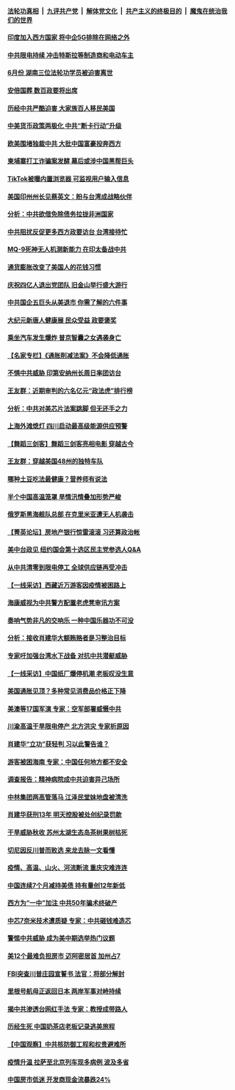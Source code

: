 ####  [法轮功真相](../../../../basic/blob/master/README.md?t=08230631) &nbsp;|&nbsp; [九评共产党](../../../../9ping.md/blob/master/README.md?t=08230631) &nbsp;|&nbsp; [解体党文化](../../../../jtdwh.md/blob/master/README.md?t=08230631)  &nbsp;|&nbsp; [共产主义的终极目的](../../../../gczydzjmd.md/blob/master/README.md?t=08230631) &nbsp;|&nbsp; [魔鬼在统治我们的世界](../../../../mgztzwmdsj.md/blob/master/README.md?t=08230631) 

#### [印度加入西方国家 将中企5G排除在网络之外](../pages/nf4514/n13807887.md?t=08230631) 

#### [中共限电持续 冲击特斯拉等制造商和电动车主](../pages/nf4514/n13807864.md?t=08230631) 

#### [6月份 湖南三位法轮功学员被迫害离世](../pages/nf4514/n13807730.md?t=08230631) 

#### [安倍国葬 数百政要将出席](../pages/nf4514/n13807855.md?t=08230631) 

#### [历经中共严酷迫害 大家族百人移民美国](../pages/nf4514/n13802576.md?t=08230631) 

#### [中美货币政策两极化 中共“断卡行动”升级](../pages/nf4514/n13807808.md?t=08230631) 

#### [欧美围堵独裁中共 大批中国富豪投奔西方](../pages/nf4514/n13807782.md?t=08230631) 

#### [柬埔寨打工诈骗案发酵 幕后或涉中国黑帮巨头](../pages/nf4514/n13807616.md?t=08230631) 

#### [TikTok被曝内置浏览器 可监视用户输入信息](../pages/nf4514/n13807602.md?t=08230631) 

#### [美国印州州长见蔡英文：盼与台湾成战略伙伴](../pages/nf4514/n13807538.md?t=08230631) 

#### [分析：中共欲借免除债务拉拢非洲国家](../pages/nf4514/n13807335.md?t=08230631) 

#### [中共阻扰反促更多西方政要访台 台湾接待忙](../pages/nf4514/n13807337.md?t=08230631) 

#### [MQ-9死神无人机测新能力 在印太备战中共](../pages/nf4514/n13805652.md?t=08230631) 

#### [通货膨胀改变了美国人的花钱习惯](../pages/nf4514/n13807267.md?t=08230631) 

#### [庆祝四亿人退出党团队 旧金山举行盛大游行](../pages/nf4514/n13806913.md?t=08230631) 

#### [中共国企五巨头从美退市 你需了解的六件事](../pages/nf4514/n13807245.md?t=08230631) 

#### [大纪元新唐人健康展 民众受益 政要褒奖](../pages/nf4514/n13806922.md?t=08230631) 

#### [乘坐汽车发生爆炸 普京智囊之女遇袭身亡](../pages/nf4514/n13807110.md?t=08230631) 

#### [【名家专栏】《通胀削减法案》不会降低通胀](../pages/nf4514/n13807172.md?t=08230631) 

#### [不惧中共威胁 印第安纳州长周日率团访台](../pages/nf4514/n13806236.md?t=08230631) 

#### [王友群：近期审判的六名亿元“政法虎”排行榜](../pages/nf4514/n13806233.md?t=08230631) 

#### [分析：中共对美芯片法案跳脚 但无还手之力](../pages/nf4514/n13806771.md?t=08230631) 

#### [上海外滩熄灯 四川启动最高级能源供应预警](../pages/nf4514/n13807092.md?t=08230631) 

#### [【舞蹈三剑客】舞蹈三剑客亮相电影 穿越古今](../pages/nf4514/n13806785.md?t=08230631) 

#### [王友群：穿越美国48州的独特车队](../pages/nf4514/n13806826.md?t=08230631) 

#### [哪种土豆吃法最健康？营养师有说法](../pages/nf4514/n13804936.md?t=08230631) 

#### [半个中国高温笼罩 旱情汛情叠加形势严峻](../pages/nf4514/n13806834.md?t=08230631) 

#### [俄罗斯黑海舰队总部 在克里米亚遭无人机袭击](../pages/nf4514/n13806791.md?t=08230631) 

#### [【菁英论坛】房地产银行惊雷滚滚 习还算政治帐](../pages/nf4514/n13806740.md?t=08230631) 

#### [美中台政见 纽约国会第十选区民主党参选人Q&A](../pages/nf4514/n13806438.md?t=08230631) 

#### [从中共清零到限电停工 全球供应链再受冲击](../pages/nf4514/n13806699.md?t=08230631) 

#### [【一线采访】西藏近万游客因疫情被困路上](../pages/nf4514/n13806690.md?t=08230631) 

#### [海康威视为中共警方配置老虎凳审讯方案](../pages/nf4514/n13798469.md?t=08230631) 

#### [奏响气势非凡的交响乐 一种中国乐器功不可没](../pages/nf4514/n13802031.md?t=08230631) 

#### [分析：接收肖建华大额贿赂者是习整治目标](../pages/nf4514/n13806379.md?t=08230631) 

#### [专家吁加强台湾水下战备 对抗中共潜艇威胁](../pages/nf4514/n13806530.md?t=08230631) 

#### [【一线采访】中国纸厂爆停机潮 老板叹没生意](../pages/nf4514/n13806400.md?t=08230631) 

#### [美国通胀见顶？多种常见消费品价格正下降](../pages/nf4514/n13806334.md?t=08230631) 

#### [美澳等17国军演 专家：空军部署威慑中共](../pages/nf4514/n13806319.md?t=08230631) 

#### [川渝高温干旱限电停产 北方洪灾 专家析原因](../pages/nf4514/n13805975.md?t=08230631) 

#### [肖建华“立功”获轻判 习以此警告谁？](../pages/nf4514/n13806110.md?t=08230631) 

#### [游客被困海南 专家：中国任何地方都不安全](../pages/nf4514/n13806070.md?t=08230631) 

#### [调查报告：精神病院成中共迫害异己场所](../pages/nf4514/n13806163.md?t=08230631) 

#### [中林集团两高管落马 江泽民堂妹地盘被清洗](../pages/nf4514/n13806113.md?t=08230631) 

#### [肖建华获刑13年 明天控股被处创纪录罚款](../pages/nf4514/n13805882.md?t=08230631) 

#### [干旱威胁秋收 苏州太湖生态岛茶树果树枯死](../pages/nf4514/n13806019.md?t=08230631) 

#### [切尼因反川普而败选 来龙去脉一文看懂](../pages/nf4514/n13804749.md?t=08230631) 

#### [疫情、高温、山火、河流断流 重庆灾难连连](../pages/nf4514/n13805867.md?t=08230631) 

#### [中国连续7个月减持美债 持有量创12年新低](../pages/nf4514/n13805844.md?t=08230631) 

#### [西方为“一中”加注 中共50年骗术终破产](../pages/nf4514/n13805808.md?t=08230631) 

#### [中芯7奈米技术遭质疑 专家：中共砸钱难造芯](../pages/nf4514/n13805571.md?t=08230631) 

#### [警惕中共威胁 成为美中期选举热门议题](../pages/nf4514/n13805481.md?t=08230631) 

#### [美12个最难负担房市 迈阿密居首 加州占7](../pages/nf4514/n13805531.md?t=08230631) 

#### [FBI突查川普庄园宣誓书 法官：将部分解封](../pages/nf4514/n13805358.md?t=08230631) 

#### [里根号航母正返回日本 两岸军事对峙持续](../pages/nf4514/n13805423.md?t=08230631) 

#### [揭中共渗透台网红手法 专家：教授成带路人](../pages/nf4514/n13805355.md?t=08230631) 

#### [历经生死 中国奶茶店老板记录逃美旅程](../pages/nf4514/n13805185.md?t=08230631) 

#### [【中国观察】中共核防御工程和权贵避难所](../pages/nf4514/n13805135.md?t=08230631) 

#### [疫情升温 拉萨至北京列车现多病例 波及多省](../pages/nf4514/n13805023.md?t=08230631) 

#### [中国房市低迷 开发商现金流暴跌24%](../pages/nf4514/n13805108.md?t=08230631) 

